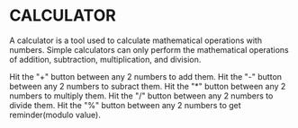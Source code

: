 # CALCULATOR
A calculator is a tool used to calculate mathematical operations with numbers. Simple calculators can only perform the mathematical operations of addition, subtraction, multiplication, and division.

Hit the "+" button between any 2 numbers to add them.
Hit the "-" button between any 2 numbers to subract them.
Hit the "*" button between any 2 numbers to multiply them.
Hit the "/" button between any 2 numbers to divide them.
Hit the "%" button between any 2 numbers to get reminder(modulo value).
